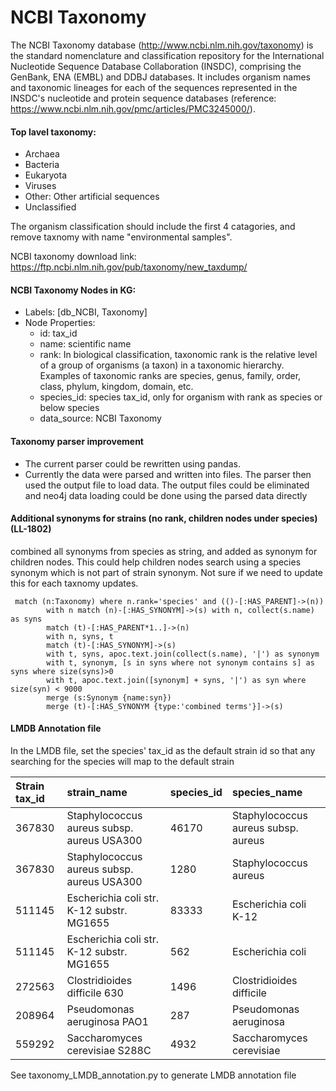 # NCBI Taxonomy

The NCBI Taxonomy database (http://www.ncbi.nlm.nih.gov/taxonomy) is the standard nomenclature and classification repository
for the International Nucleotide Sequence Database Collaboration (INSDC), comprising the GenBank, ENA (EMBL) and DDBJ databases.
It includes organism names and taxonomic lineages for each of the sequences represented in the INSDC's nucleotide and protein
sequence databases (reference: https://www.ncbi.nlm.nih.gov/pmc/articles/PMC3245000/).

#### Top lavel taxonomy:

- Archaea
- Bacteria
- Eukaryota
- Viruses
- Other: Other artificial sequences
- Unclassified

The organism classification should include the first 4 catagories, and remove taxnomy with name "environmental samples".

NCBI taxonomy download link: https://ftp.ncbi.nlm.nih.gov/pub/taxonomy/new_taxdump/

#### NCBI Taxonomy Nodes in KG:

- Labels: [db_NCBI, Taxonomy]
- Node Properties:
  - id: tax_id
  - name: scientific name
  - rank: In biological classification, taxonomic rank is the relative level of a group of organisms (a taxon) in a taxonomic hierarchy.
    Examples of taxonomic ranks are species, genus, family, order, class, phylum, kingdom, domain, etc.
  - species_id: species tax_id, only for organism with rank as species or below species
  - data_source: NCBI Taxonomy

#### Taxonomy parser improvement

- The current parser could be rewritten using pandas.
- Currently the data were parsed and written into files. The parser then used the output file to load data. The output
  files could be eliminated and neo4j data loading could be done using the parsed data directly

#### Additional synonyms for strains (no rank, children nodes under species) (LL-1802)

combined all synonyms from species as string, and added as synonym for children nodes. This could help children nodes search
using a species synonym which is not part of strain synonym. Not sure if we need to update this for each taxnomy updates.

```
 match (n:Taxonomy) where n.rank='species' and (()-[:HAS_PARENT]->(n))
        with n match (n)-[:HAS_SYNONYM]->(s) with n, collect(s.name) as syns
        match (t)-[:HAS_PARENT*1..]->(n)
        with n, syns, t
        match (t)-[:HAS_SYNONYM]->(s)
        with t, syns, apoc.text.join(collect(s.name), '|') as synonym
        with t, synonym, [s in syns where not synonym contains s] as syns where size(syns)>0
        with t, apoc.text.join([synonym] + syns, '|') as syn where size(syn) < 9000
        merge (s:Synonym {name:syn})
        merge (t)-[:HAS_SYNONYM {type:'combined terms'}]->(s)
```

#### LMDB Annotation file

In the LMDB file, set the species' tax_id as the default strain id so that any searching for the species will map to the default strain

| Strain tax_id | strain_name                                | species_id | species_name                        |
| :------------ | :----------------------------------------- | :--------- | :---------------------------------- |
| 367830        | Staphylococcus aureus subsp. aureus USA300 | 46170      | Staphylococcus aureus subsp. aureus |
| 367830        | Staphylococcus aureus subsp. aureus USA300 | 1280       | Staphylococcus aureus               |
| 511145        | Escherichia coli str. K-12 substr. MG1655  | 83333      | Escherichia coli K-12               |
| 511145        | Escherichia coli str. K-12 substr. MG1655  | 562        | Escherichia coli                    |
| 272563        | Clostridioides difficile 630               | 1496       | Clostridioides difficile            |
| 208964        | Pseudomonas aeruginosa PAO1                | 287        | Pseudomonas aeruginosa              |
| 559292        | Saccharomyces cerevisiae S288C             | 4932       | Saccharomyces cerevisiae            |

See taxonomy_LMDB_annotation.py to generate LMDB annotation file
